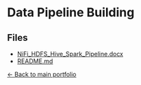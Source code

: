 # Data Pipeline Building

## Files

- [NiFi_HDFS_Hive_Spark_Pipeline.docx](./NiFi_HDFS_Hive_Spark_Pipeline.docx)
- [README.md](./README.md)

[← Back to main portfolio](../index.md)
